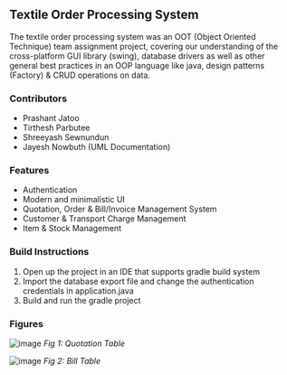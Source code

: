 ## Textile Order Processing System
The textile order processing system was an OOT (Object Oriented Technique) team assignment project, covering our understanding of the cross-platform GUI library (swing), database drivers as well as other general best practices in an OOP language like java, design patterns (Factory) & CRUD operations on data.

### Contributors
- Prashant Jatoo
- Tirthesh Parbutee
- Shreeyash Sewnundun
- Jayesh Nowbuth (UML Documentation)

### Features 
- Authentication
- Modern and minimalistic UI 
- Quotation, Order & Bill/Invoice Management System
- Customer & Transport Charge Management
- Item & Stock Management

### Build Instructions
1) Open up the project in an IDE that supports gradle build system
2) Import the database export file and change the authentication credentials in application.java
3) Build and run the gradle project

### Figures
![image](https://github.com/user-attachments/assets/11b04252-172d-45a1-ada9-d1a8f5426ec5)
        *Fig 1: Quotation Table*

![image](https://github.com/user-attachments/assets/d800d28f-fc42-4cf3-80cc-8468adccf844)
        *Fig 2: Bill Table*
